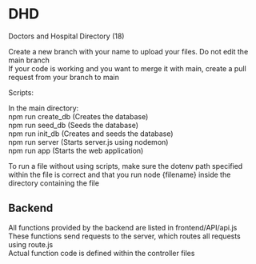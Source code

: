 # DHD
Doctors and Hospital Directory (18)

Create a new branch with your name to upload your files. Do not edit the main branch <br />
If your code is working and you want to merge it with main, create a pull request from your branch to main <br />

Scripts: <br />

In the main directory: <br />
npm run create_db (Creates the database) <br />
npm run seed_db (Seeds the database) <br />
npm run init_db (Creates and seeds the database) <br />
npm run server (Starts server.js using nodemon) <br />
npm run app (Starts the web application) <br />

To run a file without using scripts, make sure the dotenv path specified within the file is correct and that you run node {filename} inside the directory containing the file <br />

## Backend
All functions provided by the backend are listed in frontend/API/api.js <br />
These functions send requests to the server, which routes all requests using route.js <br />
Actual function code is defined within the controller files <br />
